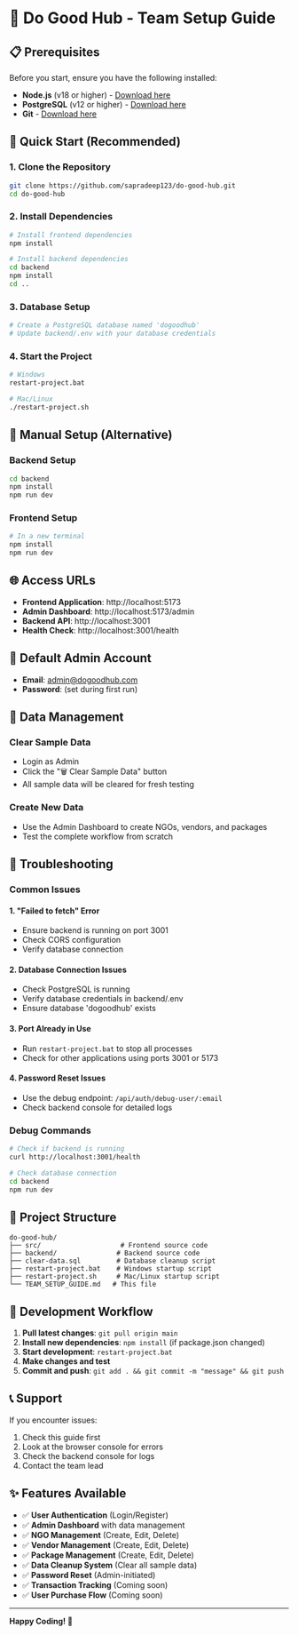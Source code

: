 # 🚀 Do Good Hub - Team Setup Guide

## 📋 Prerequisites

Before you start, ensure you have the following installed:
- **Node.js** (v18 or higher) - [Download here](https://nodejs.org/)
- **PostgreSQL** (v12 or higher) - [Download here](https://www.postgresql.org/download/)
- **Git** - [Download here](https://git-scm.com/)

## 🎯 Quick Start (Recommended)

### 1. Clone the Repository
```bash
git clone https://github.com/sapradeep123/do-good-hub.git
cd do-good-hub
```

### 2. Install Dependencies
```bash
# Install frontend dependencies
npm install

# Install backend dependencies
cd backend
npm install
cd ..
```

### 3. Database Setup
```bash
# Create a PostgreSQL database named 'dogoodhub'
# Update backend/.env with your database credentials
```

### 4. Start the Project
```bash
# Windows
restart-project.bat

# Mac/Linux
./restart-project.sh
```

## 🔧 Manual Setup (Alternative)

### Backend Setup
```bash
cd backend
npm install
npm run dev
```

### Frontend Setup
```bash
# In a new terminal
npm install
npm run dev
```

## 🌐 Access URLs

- **Frontend Application**: http://localhost:5173
- **Admin Dashboard**: http://localhost:5173/admin
- **Backend API**: http://localhost:3001
- **Health Check**: http://localhost:3001/health

## 🔐 Default Admin Account

- **Email**: admin@dogoodhub.com
- **Password**: (set during first run)

## 🧹 Data Management

### Clear Sample Data
- Login as Admin
- Click the "🗑️ Clear Sample Data" button
- All sample data will be cleared for fresh testing

### Create New Data
- Use the Admin Dashboard to create NGOs, vendors, and packages
- Test the complete workflow from scratch

## 🐛 Troubleshooting

### Common Issues

#### 1. "Failed to fetch" Error
- Ensure backend is running on port 3001
- Check CORS configuration
- Verify database connection

#### 2. Database Connection Issues
- Check PostgreSQL is running
- Verify database credentials in backend/.env
- Ensure database 'dogoodhub' exists

#### 3. Port Already in Use
- Run `restart-project.bat` to stop all processes
- Check for other applications using ports 3001 or 5173

#### 4. Password Reset Issues
- Use the debug endpoint: `/api/auth/debug-user/:email`
- Check backend console for detailed logs

### Debug Commands

```bash
# Check if backend is running
curl http://localhost:3001/health

# Check database connection
cd backend
npm run dev
```

## 📁 Project Structure

```
do-good-hub/
├── src/                    # Frontend source code
├── backend/               # Backend source code
├── clear-data.sql         # Database cleanup script
├── restart-project.bat    # Windows startup script
├── restart-project.sh     # Mac/Linux startup script
└── TEAM_SETUP_GUIDE.md   # This file
```

## 🔄 Development Workflow

1. **Pull latest changes**: `git pull origin main`
2. **Install new dependencies**: `npm install` (if package.json changed)
3. **Start development**: `restart-project.bat`
4. **Make changes and test**
5. **Commit and push**: `git add . && git commit -m "message" && git push`

## 📞 Support

If you encounter issues:
1. Check this guide first
2. Look at the browser console for errors
3. Check the backend console for logs
4. Contact the team lead

## ✨ Features Available

- ✅ **User Authentication** (Login/Register)
- ✅ **Admin Dashboard** with data management
- ✅ **NGO Management** (Create, Edit, Delete)
- ✅ **Vendor Management** (Create, Edit, Delete)
- ✅ **Package Management** (Create, Edit, Delete)
- ✅ **Data Cleanup System** (Clear all sample data)
- ✅ **Password Reset** (Admin-initiated)
- ✅ **Transaction Tracking** (Coming soon)
- ✅ **User Purchase Flow** (Coming soon)

---

**Happy Coding! 🎉**

